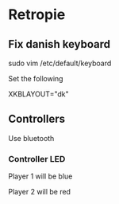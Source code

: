 # Retropie

## Fix danish keyboard

sudo vim /etc/default/keyboard

Set the following 

XKBLAYOUT="dk"

## Controllers

Use bluetooth

### Controller LED

Player 1 will be blue

Player 2 will be red
